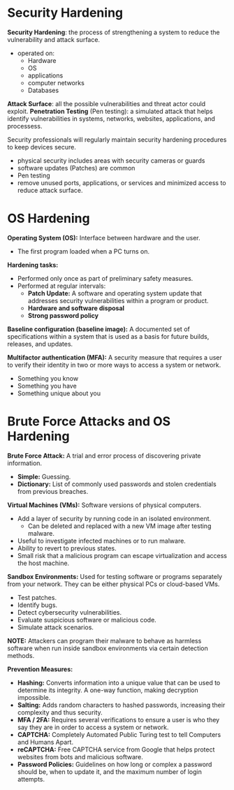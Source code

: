 # Security Hardening

**Security Hardening**: the process of strengthening a system to reduce the vulnerability and attack surface.
- operated on:
  - Hardware
  - OS
  - applications
  - computer networks
  - Databases 

**Attack Surface**: all the possible vulnerabilities and threat actor could exploit.
**Penetration Testing** (Pen testing): a simulated attack that helps identify vulnerabilities in systems, networks, websites, applications, and processess.

Security professionals will regularly maintain security hardening procedures to keep devices secure.
- physical security includes areas with security cameras or guards
- software updates (Patches) are common
- Pen testing
- remove unused ports, applications, or services and minimized access to reduce attack surface.

# OS Hardening

**Operating System (OS):** Interface between hardware and the user.
- The first program loaded when a PC turns on.

**Hardening tasks:**
- Performed only once as part of preliminary safety measures.
- Performed at regular intervals:
  - **Patch Update:** A software and operating system update that addresses security vulnerabilities within a program or product.
  - **Hardware and software disposal**
  - **Strong password policy**
  
**Baseline configuration (baseline image):** A documented set of specifications within a system that is used as a basis for future builds, releases, and updates.

**Multifactor authentication (MFA):** A security measure that requires a user to verify their identity in two or more ways to access a system or network.
- Something you know
- Something you have
- Something unique about you

# Brute Force Attacks and OS Hardening

**Brute Force Attack:** A trial and error process of discovering private information.
- **Simple:** Guessing.
- **Dictionary:** List of commonly used passwords and stolen credentials from previous breaches.

**Virtual Machines (VMs):** Software versions of physical computers.
- Add a layer of security by running code in an isolated environment.
  - Can be deleted and replaced with a new VM image after testing malware.
- Useful to investigate infected machines or to run malware.
- Ability to revert to previous states.
- Small risk that a malicious program can escape virtualization and access the host machine.

**Sandbox Environments:** Used for testing software or programs separately from your network. They can be either physical PCs or cloud-based VMs.
- Test patches.
- Identify bugs.
- Detect cybersecurity vulnerabilities.
- Evaluate suspicious software or malicious code.
- Simulate attack scenarios.

**NOTE:** Attackers can program their malware to behave as harmless software when run inside sandbox environments via certain detection methods.

**Prevention Measures:**
- **Hashing:** Converts information into a unique value that can be used to determine its integrity. A one-way function, making decryption impossible.
- **Salting:** Adds random characters to hashed passwords, increasing their complexity and thus security.
- **MFA / 2FA:** Requires several verifications to ensure a user is who they say they are in order to access a system or network.
- **CAPTCHA:** Completely Automated Public Turing test to tell Computers and Humans Apart.
- **reCAPTCHA:** Free CAPTCHA service from Google that helps protect websites from bots and malicious software.
- **Password Policies:** Guidelines on how long or complex a password should be, when to update it, and the maximum number of login attempts.
